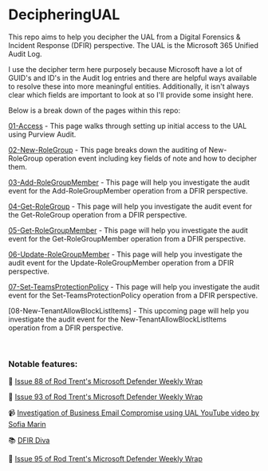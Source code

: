 # DecipheringUAL

This repo aims to help you decipher the UAL from a Digital Forensics & Incident Response (DFIR) perspective. The UAL is the Microsoft 365 Unified Audit Log.

I use the decipher term here purposely because Microsoft have a lot of GUID's and ID's in the Audit log entries and there are helpful ways available to resolve these into more meaningful entities. Additionally, it isn't always clear which fields are important to look at so I'll provide some insight here.

Below is a break down of the pages within this repo:

[01-Access](01-Access.md) - This page walks through setting up initial access to the UAL using Purview Audit.

[02-New-RoleGroup](02-New-RoleGroup.md) - This page breaks down the auditing of New-RoleGroup operation event including key fields of note and how to decipher them.

[03-Add-RoleGroupMember](03-Add-RoleGroupMember.md) - This page will help you investigate the audit event for the Add-RoleGroupMember operation from a DFIR perspective.

[04-Get-RoleGroup](04-Get-RoleGroup.md) - This page will help you investigate the audit event for the Get-RoleGroup operation from a DFIR perspective.

[05-Get-RoleGroupMember](05-Get-RoleGroupMember.md) - This page will help you investigate the audit event for the Get-RoleGroupMember operation from a DFIR perspective.

[06-Update-RoleGroupMember](06-Update-RoleGroupMember.md) - This page will help you investigate the audit event for the Update-RoleGroupMember operation from a DFIR perspective.

[07-Set-TeamsProtectionPolicy](https://github.com/PuravsPoint/DecipheringUAL/blob/main/07-Set-TeamsProtectionPolicy.md) - This page will help you investigate the audit event for the Set-TeamsProtectionPolicy operation from a DFIR perspective.

[08-New-TenantAllowBlockListItems] - This upcoming page will help you investigate the audit event for the New-TenantAllowBlockListItems operation from a DFIR perspective.

<br>
<h3>Notable features:</h3>

📰 [Issue 88 of Rod Trent's Microsoft Defender Weekly Wrap](https://microsoftdefender.substack.com/i/135906120/defender-things)

📰 [Issue 93 of Rod Trent's Microsoft Defender Weekly Wrap](https://microsoftdefender.substack.com/i/137011076/things-that-are-related)

📹 [Investigation of Business Email Compromise using UAL YouTube video by Sofia Marin](https://youtu.be/5qA6J6HetNs)

📚 [DFIR Diva](https://training.dfirdiva.com/listing/decipheringual-microsoft-365-unified-audit-log-puravspoint)

📰 [Issue 95 of Rod Trent's Microsoft Defender Weekly Wrap](https://microsoftdefender.substack.com/i/137479106/defender-for-office-things)
